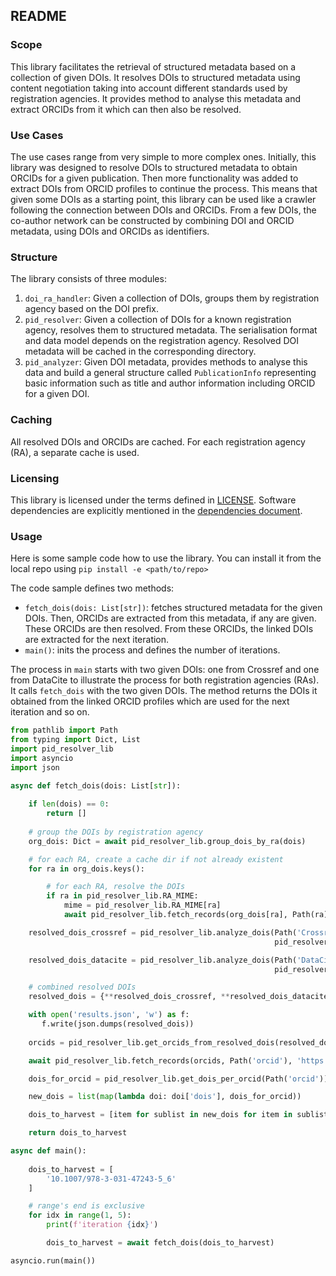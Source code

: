 ## README

### Scope

This library facilitates the retrieval of structured metadata based on a collection of given DOIs.
It resolves DOIs to structured metadata using content negotiation taking into account different standards used by registration agencies.
It provides method to analyse this metadata and extract ORCIDs from it which can then also be resolved.

### Use Cases

The use cases range from very simple to more complex ones.
Initially, this library was designed to resolve DOIs to structured metadata to obtain ORCIDs for a given publication.
Then more functionality was added to extract DOIs from ORCID profiles to continue the process.
This means that given some DOIs as a starting point, this library can be used like a crawler following the connection between DOIs and ORCIDs.
From a few DOIs, the co-author network can be constructed by combining DOI and ORCID metadata, using DOIs and ORCIDs as identifiers. 

### Structure

The library consists of three modules:
1. `doi_ra_handler`: Given a collection of DOIs, groups them by registration agency based on the DOI prefix. 
2. `pid_resolver`: Given a collection of DOIs for a known registration agency, resolves them to structured metadata. 
   The serialisation format and data model depends on the registration agency.
   Resolved DOI metadata will be cached in the corresponding directory.
3. `pid_analyzer`: Given DOI metadata, provides methods to analyse this data and build a general structure called `PublicationInfo` 
   representing basic information such as title and author information including ORCID for a given DOI.

### Caching

All resolved DOIs and ORCIDs are cached. For each registration agency (RA), a separate cache is used.

### Licensing

This library is licensed under the terms defined in [LICENSE](LICENSE).
Software dependencies are explicitly mentioned in the [dependencies document](DEPENDENCIES.md).


### Usage

Here is some sample code how to use the library. You can install it from the local repo using `pip install -e <path/to/repo>`

The code sample defines two methods:
- `fetch_dois(dois: List[str])`: fetches structured metadata for the given DOIs. Then, ORCIDs are extracted from this metadata, if any are given. These ORCIDs are then resolved. From these ORCIDs, the linked DOIs are extracted for the next iteration. 
- `main()`: inits the process and defines the number of iterations. 

The process in `main` starts with two given DOIs: one from Crossref and one from DataCite to illustrate the process for both registration agencies (RAs).
It calls `fetch_dois` with the two given DOIs. The method returns the DOIs it obtained from the linked ORCID profiles which are used for the next iteration and so on.

```python
from pathlib import Path
from typing import Dict, List
import pid_resolver_lib
import asyncio
import json

async def fetch_dois(dois: List[str]):
   
    if len(dois) == 0:
        return []
       
    # group the DOIs by registration agency
    org_dois: Dict = await pid_resolver_lib.group_dois_by_ra(dois)

    # for each RA, create a cache dir if not already existent
    for ra in org_dois.keys():

        # for each RA, resolve the DOIs
        if ra in pid_resolver_lib.RA_MIME:
            mime = pid_resolver_lib.RA_MIME[ra]
            await pid_resolver_lib.fetch_records(org_dois[ra], Path(ra), 'https://doi.org/', mime, 0)

    resolved_dois_crossref = pid_resolver_lib.analyze_dois(Path('Crossref'),
                                                           pid_resolver_lib.analyze_doi_record_crossref)

    resolved_dois_datacite = pid_resolver_lib.analyze_dois(Path('DataCite'),
                                                           pid_resolver_lib.analyze_doi_record_datacite)

    # combined resolved DOIs
    resolved_dois = {**resolved_dois_crossref, **resolved_dois_datacite}

    with open('results.json', 'w') as f:
       f.write(json.dumps(resolved_dois))
    
    orcids = pid_resolver_lib.get_orcids_from_resolved_dois(resolved_dois)

    await pid_resolver_lib.fetch_records(orcids, Path('orcid'), 'https://orcid.org/', 'application/ld+json')

    dois_for_orcid = pid_resolver_lib.get_dois_per_orcid(Path('orcid'))

    new_dois = list(map(lambda doi: doi['dois'], dois_for_orcid))

    dois_to_harvest = [item for sublist in new_dois for item in sublist]

    return dois_to_harvest

async def main():
    
    dois_to_harvest = [
        '10.1007/978-3-031-47243-5_6'
    ]

    # range's end is exclusive
    for idx in range(1, 5):
        print(f'iteration {idx}')

        dois_to_harvest = await fetch_dois(dois_to_harvest)

asyncio.run(main())

```
